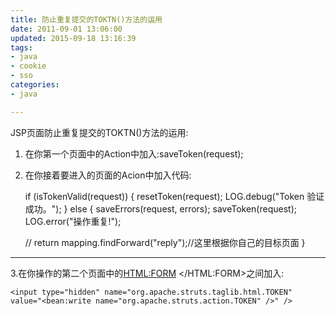 ```yaml
---
title: 防止重复提交的TOKTN()方法的运用
date: 2011-09-01 13:06:00
updated: 2015-09-18 13:16:39
tags: 
- java
- cookie
- sso
categories: 
- java

---
```

 JSP页面防止重复提交的TOKTN()方法的运用:
 1. 在你第一个页面中的Action中加入:saveToken(request);
 2. 在你接着要进入的页面的Acion中加入代码:

    if (isTokenValid(request)) {
       resetToken(request);
       LOG.debug("Token 验证成功。");
      } else {
       saveErrors(request, errors);
       saveToken(request);
       LOG.error("操作重复!");
    
      // return mapping.findForward("reply");//这里根据你自己的目标页面
      }


----------


3.在你操作的第二个页面中的<HTML:FORM> </HTML:FORM>之间加入: 

    <input type="hidden" name="org.apache.struts.taglib.html.TOKEN" value="<bean:write name="org.apache.struts.action.TOKEN" />" />
